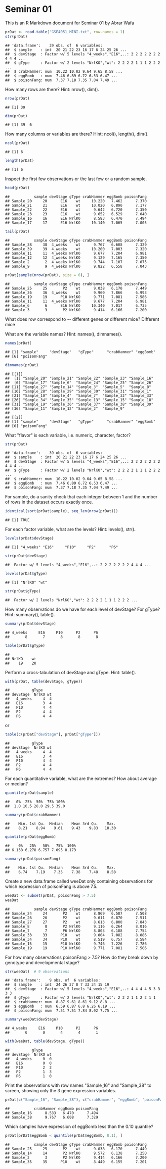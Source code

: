 Seminar 01
========================================================

This is an R Markdown document for Seminar 01 by Abrar Wafa


```r
prDat <- read.table("GSE4051_MINI.txt", row.names = 1)
str(prDat)
```

```
## 'data.frame':	39 obs. of  6 variables:
##  $ sample    : int  20 21 22 23 16 17 6 24 25 26 ...
##  $ devStage  : Factor w/ 5 levels "4_weeks","E16",..: 2 2 2 2 2 2 2 4 4 4 ...
##  $ gType     : Factor w/ 2 levels "NrlKO","wt": 2 2 2 2 1 1 1 2 2 2 ...
##  $ crabHammer: num  10.22 10.02 9.64 9.65 8.58 ...
##  $ eggBomb   : num  7.46 6.89 6.72 6.53 6.47 ...
##  $ poisonFang: num  7.37 7.18 7.35 7.04 7.49 ...
```


How many rows are there? Hint: nrow(), dim().

```r
nrow(prDat)
```

```
## [1] 39
```

```r
dim(prDat)
```

```
## [1] 39  6
```


How many columns or variables are there? Hint: ncol(), length(), dim().

```r
ncol(prDat)
```

```
## [1] 6
```

```r
length(prDat)
```

```
## [1] 6
```


Inspect the first few observations or the last few or a random sample. 

```r
head(prDat)
```

```
##           sample devStage gType crabHammer eggBomb poisonFang
## Sample_20     20      E16    wt     10.220   7.462      7.370
## Sample_21     21      E16    wt     10.020   6.890      7.177
## Sample_22     22      E16    wt      9.642   6.720      7.350
## Sample_23     23      E16    wt      9.652   6.529      7.040
## Sample_16     16      E16 NrlKO      8.583   6.470      7.494
## Sample_17     17      E16 NrlKO     10.140   7.065      7.005
```

```r
tail(prDat)
```

```
##           sample devStage gType crabHammer eggBomb poisonFang
## Sample_38     38  4_weeks    wt      9.767   6.608      7.329
## Sample_39     39  4_weeks    wt     10.200   7.003      7.320
## Sample_11     11  4_weeks NrlKO      9.677   7.204      6.981
## Sample_12     12  4_weeks NrlKO      9.129   7.165      7.350
## Sample_2       2  4_weeks NrlKO      9.744   7.107      7.075
## Sample_9       9  4_weeks NrlKO      9.822   6.558      7.043
```

```r
prDat[sample(nrow(prDat), size = 6), ]
```

```
##           sample devStage gType crabHammer eggBomb poisonFang
## Sample_25     25       P2    wt      9.038   6.170      7.449
## Sample_36     36  4_weeks    wt      9.960   7.866      6.993
## Sample_19     19      P10 NrlKO      9.771   7.081      7.586
## Sample_11     11  4_weeks NrlKO      9.677   7.204      6.981
## Sample_6       6      E16 NrlKO     10.340   7.017      6.735
## Sample_3       3       P2 NrlKO      9.414   6.166      7.200
```


What does row correspond to -- different genes or different mice?
Different mice

What are the variable names? Hint: names(), dimnames().

```r
names(prDat)
```

```
## [1] "sample"     "devStage"   "gType"      "crabHammer" "eggBomb"   
## [6] "poisonFang"
```

```r
dimnames(prDat)
```

```
## [[1]]
##  [1] "Sample_20" "Sample_21" "Sample_22" "Sample_23" "Sample_16"
##  [6] "Sample_17" "Sample_6"  "Sample_24" "Sample_25" "Sample_26"
## [11] "Sample_27" "Sample_14" "Sample_3"  "Sample_5"  "Sample_8" 
## [16] "Sample_28" "Sample_29" "Sample_30" "Sample_31" "Sample_1" 
## [21] "Sample_10" "Sample_4"  "Sample_7"  "Sample_32" "Sample_33"
## [26] "Sample_34" "Sample_35" "Sample_13" "Sample_15" "Sample_18"
## [31] "Sample_19" "Sample_36" "Sample_37" "Sample_38" "Sample_39"
## [36] "Sample_11" "Sample_12" "Sample_2"  "Sample_9" 
## 
## [[2]]
## [1] "sample"     "devStage"   "gType"      "crabHammer" "eggBomb"   
## [6] "poisonFang"
```


What "flavor" is each variable, i.e. numeric, character, factor? 

```r
str(prDat)
```

```
## 'data.frame':	39 obs. of  6 variables:
##  $ sample    : int  20 21 22 23 16 17 6 24 25 26 ...
##  $ devStage  : Factor w/ 5 levels "4_weeks","E16",..: 2 2 2 2 2 2 2 4 4 4 ...
##  $ gType     : Factor w/ 2 levels "NrlKO","wt": 2 2 2 2 1 1 1 2 2 2 ...
##  $ crabHammer: num  10.22 10.02 9.64 9.65 8.58 ...
##  $ eggBomb   : num  7.46 6.89 6.72 6.53 6.47 ...
##  $ poisonFang: num  7.37 7.18 7.35 7.04 7.49 ...
```


For sample, do a sanity check that each integer between 1 and the number of rows in the dataset occurs exactly once.

```r
identical(sort(prDat$sample), seq_len(nrow(prDat)))
```

```
## [1] TRUE
```


For each factor variable, what are the levels? Hint: levels(), str().

```r
levels(prDat$devStage)
```

```
## [1] "4_weeks" "E16"     "P10"     "P2"      "P6"
```

```r
str(prDat$devStage)
```

```
##  Factor w/ 5 levels "4_weeks","E16",..: 2 2 2 2 2 2 2 4 4 4 ...
```

```r
levels(prDat$gType)
```

```
## [1] "NrlKO" "wt"
```

```r
str(prDat$gType)
```

```
##  Factor w/ 2 levels "NrlKO","wt": 2 2 2 2 1 1 1 2 2 2 ...
```



How many observations do we have for each level of devStage? For gType? Hint: summary(), table().

```r
summary(prDat$devStage)
```

```
## 4_weeks     E16     P10      P2      P6 
##       8       7       8       8       8
```

```r
table(prDat$gType)
```

```
## 
## NrlKO    wt 
##    19    20
```


Perform a cross-tabulation of devStage and gType. Hint: table().

```r
with(prDat, table(devStage, gType))
```

```
##          gType
## devStage  NrlKO wt
##   4_weeks     4  4
##   E16         3  4
##   P10         4  4
##   P2          4  4
##   P6          4  4
```

or

```r
table(c(prDat["devStage"], prDat["gType"]))
```

```
##          gType
## devStage  NrlKO wt
##   4_weeks     4  4
##   E16         3  4
##   P10         4  4
##   P2          4  4
##   P6          4  4
```


For each quantitative variable, what are the extremes? How about average or median?

```r
quantile(prDat$sample)
```

```
##   0%  25%  50%  75% 100% 
##  1.0 10.5 20.0 29.5 39.0
```

```r
summary(prDat$crabHammer)
```

```
##    Min. 1st Qu.  Median    Mean 3rd Qu.    Max. 
##    8.21    8.94    9.61    9.43    9.83   10.30
```

```r
quantile(prDat$eggBomb)
```

```
##    0%   25%   50%   75%  100% 
## 6.138 6.278 6.757 7.095 8.173
```

```r
summary(prDat$poisonFang)
```

```
##    Min. 1st Qu.  Median    Mean 3rd Qu.    Max. 
##    6.74    7.19    7.35    7.38    7.48    8.58
```


Create a new data.frame called weeDat only containing observations for 
which expression of poisonFang is above 7.5.

```r
weeDat <- subset(prDat, poisonFang > 7.5)
weeDat
```

```
##           sample devStage gType crabHammer eggBomb poisonFang
## Sample_24     24       P2    wt      8.869   6.587      7.508
## Sample_26     26       P2    wt      9.611   6.870      7.511
## Sample_27     27       P2    wt      8.613   6.800      7.843
## Sample_8       8       P2 NrlKO      9.116   6.264      8.016
## Sample_7       7       P6 NrlKO      8.803   6.188      7.754
## Sample_33     33      P10    wt      9.004   7.082      8.086
## Sample_34     34      P10    wt      8.519   6.757      8.584
## Sample_15     15      P10 NrlKO      9.746   7.226      7.786
## Sample_19     19      P10 NrlKO      9.771   7.081      7.586
```


For how many observations poisonFang > 7.5? 
How do they break down by genotype and developmental stage?

```r
str(weeDat)  # 9 observations
```

```
## 'data.frame':	9 obs. of  6 variables:
##  $ sample    : int  24 26 27 8 7 33 34 15 19
##  $ devStage  : Factor w/ 5 levels "4_weeks","E16",..: 4 4 4 4 5 3 3 3 3
##  $ gType     : Factor w/ 2 levels "NrlKO","wt": 2 2 2 1 1 2 2 1 1
##  $ crabHammer: num  8.87 9.61 8.61 9.12 8.8 ...
##  $ eggBomb   : num  6.59 6.87 6.8 6.26 6.19 ...
##  $ poisonFang: num  7.51 7.51 7.84 8.02 7.75 ...
```

```r
summary(weeDat$devStage)
```

```
## 4_weeks     E16     P10      P2      P6 
##       0       0       4       4       1
```

```r
with(weeDat, table(devStage, gType))
```

```
##          gType
## devStage  NrlKO wt
##   4_weeks     0  0
##   E16         0  0
##   P10         2  2
##   P2          1  3
##   P6          1  0
```



Print the observations with row names "Sample_16" and "Sample_38" to screen, showing only the 3 gene expression variables.

```r
prDat[c("Sample_16", "Sample_38"), c("crabHammer", "eggBomb", "poisonFang")]
```

```
##           crabHammer eggBomb poisonFang
## Sample_16      8.583   6.470      7.494
## Sample_38      9.767   6.608      7.329
```


Which samples have expression of eggBomb less than the 0.10 quantile?

```r
prDat[prDat$eggBomb < quantile(prDat$eggBomb, 0.1), ]
```

```
##           sample devStage gType crabHammer eggBomb poisonFang
## Sample_25     25       P2    wt      9.038   6.170      7.449
## Sample_14     14       P2 NrlKO      9.572   6.138      7.250
## Sample_3       3       P2 NrlKO      9.414   6.166      7.200
## Sample_35     35      P10    wt      8.449   6.155      7.201
```

